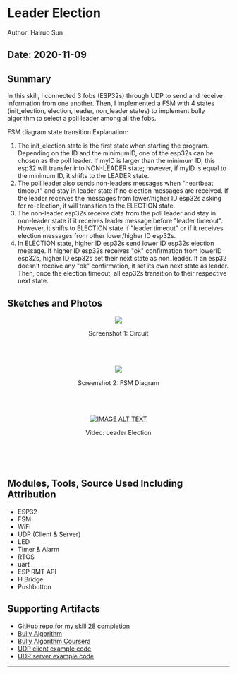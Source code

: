#  Leader Election

Author: Hairuo Sun

Date: 2020-11-09
-----

## Summary
In this skill, I connected 3 fobs (ESP32s) through UDP to send and receive information from one another. Then, I implemented a FSM with 4 states (init_election, election, leader, non_leader states) to implement bully algorithm to select a poll leader among all the fobs.

FSM diagram state transition Explanation:
1. The init_election state is the first state when starting the program. Depending on the ID and the minimumID, one of the esp32s can be chosen as the poll leader. If myID is larger than the minimum ID, this esp32 will transfer into NON-LEADER state; however, if myID is equal to the minimum ID, it shifts to the LEADER state.
2. The poll leader also sends non-leaders messages when "heartbeat timeout" and stay in leader state if no election messages are received. If the leader receives the messages from lower/higher ID esp32s asking for re-election, it will transition to the ELECTION state.
3. The non-leader esp32s receive data from the poll leader and stay in non-leader state if it receives leader message before "leader timeout". However, it shifts to ELECTION state if "leader timeout" or if it receives election messages from other lower/higher ID esp32s.
4. In ELECTION state, higher ID esp32s send lower ID esp32s election message. If higher ID esp32s receives "ok" confirmation from lowerID esp32s, higher ID esp32s set their next state as non_leader. If an esp32 doesn't receive any "ok" confirmation, it set its own next state as leader. Then, once the election timeout, all esp32s transition to their respective next state.

## Sketches and Photos
<div align="center">
<img src="https://github.com/BU-EC444/Sun-Hairuo/blob/master/skills/cluster-4/28/images/circuit.jpg">
<p>Screenshot 1: Circuit</p>
<br/>
<br/>
<br/>
<img src="https://github.com/BU-EC444/Sun-Hairuo/blob/master/skills/cluster-4/28/images/FSM_design.png">
<p>Screenshot 2: FSM Diagram</p>
<br/>
<br/>
<br/>
<a href="https://www.youtube.com/embed/7-_57v9EbiQ"><img src="https://img.youtube.com/vi/7-_57v9EbiQ/0.jpg" alt="IMAGE ALT TEXT"></a>
<p>Video: Leader Election</p>
<br/>
<br/>
<br/>
</div>

## Modules, Tools, Source Used Including Attribution
* ESP32
* FSM
* WiFi
* UDP (Client & Server)
* LED
* Timer & Alarm
* RTOS
* uart
* ESP RMT API
* H Bridge
* Pushbutton

## Supporting Artifacts
* [GitHub repo for my skill 28 completion](https://github.com/BU-EC444/Sun-Hairuo/blob/master/skills/cluster-4/28/)
* [Bully Algorithm](https://en.wikipedia.org/wiki/Bully_algorithm)
* [Bully Algorithm Coursera](https://www.coursera.org/lecture/cloud-computing-2/1-4-bully-algorithm-K8QwJ)
* [UDP client example code](https://github.com/espressif/esp-idf/tree/master/examples/protocols/sockets/udp_client)
* [UDP server example code](https://github.com/espressif/esp-idf/tree/master/examples/protocols/sockets/udp_server)

-----
